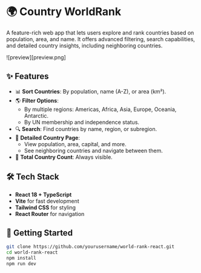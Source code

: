 # 🌍 Country WorldRank

A feature-rich web app that lets users explore and rank countries based on population, area, and name. It offers advanced filtering, search capabilities, and detailed country insights, including neighboring countries.

![preview][preview.png]

## ✨ Features

- 📊 **Sort Countries**: By population, name (A-Z), or area (km²).
- 🌎 **Filter Options**:
  - By multiple regions: Americas, Africa, Asia, Europe, Oceania, Antarctic.
  - By UN membership and independence status.
- 🔍 **Search**: Find countries by name, region, or subregion.
- 📌 **Detailed Country Page**:
  - View population, area, capital, and more.
  - See neighboring countries and navigate between them.
- 📢 **Total Country Count**: Always visible.

## 🛠️ Tech Stack

- **React 18 + TypeScript**
- **Vite** for fast development
- **Tailwind CSS** for styling
- **React Router** for navigation

## 🚀 Getting Started

```sh
git clone https://github.com/yourusername/world-rank-react.git
cd world-rank-react
npm install
npm run dev
```
